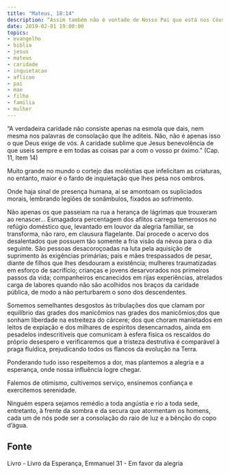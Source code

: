 ```yaml
---
title: "Mateus, 18:14"
description: “Assim também não é vontade de Nosso Pai que está nos Céus, que um destes pequeninos se perca.” Jesus
date: 2019-02-01 19:00:00
topics: 
- evangelho
- biblia
- jesus
- mateus
- caridade
- inquietacao
- aflicao
- pai
- mae
- filho
- familia
- mulher
---
```


“A verdadeira caridade não consiste apenas na esmola que dais, nem mesma nos
palavras de consolação que lhe aditeis. Não, não é apenas isso o que Deus exige
de vós. A caridade sublime que Jesus benevolência de que useis sempre e em
todas as coisas par a com o vosso pr óximo.” (Cap. 11, Item 14)

Muito grande no mundo o cortejo das moléstias que infelicitam as criaturas,
no entanto, maior é o fardo de inquietação que lhes pesa nos ombros.

Onde haja sinal de presença humana, aí se amontoam os supliciados morais,
lembrando legiões de sonâmbulos, fixados ao sofrimento.

Não apenas os que passeiam na rua a herança de lágrimas que trouxeram ao
renascer... Esmagadora percentagem dos aflitos carrega temerosos no refúgio
doméstico que, levantado em louvor da alegria familiar, se transforma, não raro, em
clausura flagelante. Daí procede o acervo dos desalentados que possuem tão­
somente a fria visão da névoa para o dia seguinte. São pessoas desacoroçoadas na
luta pela aquisição de suprimento às exigências primárias; pais e mães trespassados
de pesar, diante de filhos que lhes desdouram a existência; mulheres traumatizadas
em esforço de sacrifício; crianças e jovens desarvorados nos primeiros passos da
vida; companheiros encanecidos em rijas experiências, atrelados carga de labores
quando não são acolhidos nos braços da caridade pública, de modo a não
perturbarem o sono dos descendentes.

Somemos semelhantes desgostos às tribulações dos que clamam por
equilíbrio das grades dos manicômios nas grades dos manicômios;dos que sonham
liberdade na estreiteza do cárcere; dos que choram manietados em leitos de expiação
e dos milhares de espíritos desencarnados, ainda em pesadelos indescritíveis que
comunicam à esfera física os rescaldos do próprio desespero e verificaremos que a
tristeza destrutiva é comparável à praga fluídica, prejudicando todos os flancos da
evolução na Terra.

Ponderando tudo isso respeitemos a dor, mas plantemos a alegria e a
esperança, onde nossa influência logre chegar.

Falemos de otimismo, cultivemos serviço, ensinemos confiança e
exercitemos serenidade.

Ninguém espera sejamos remédio a toda angústia e rio a toda sede,
entretanto, à frente da sombra e da secura que atormentam os homens, cada um de
nós pode ser a consolação do raio de luz e a bênção do copo d’água.



## Fonte
Livro - Livro da Esperança, Emmanuel
31 - Em favor da alegria
